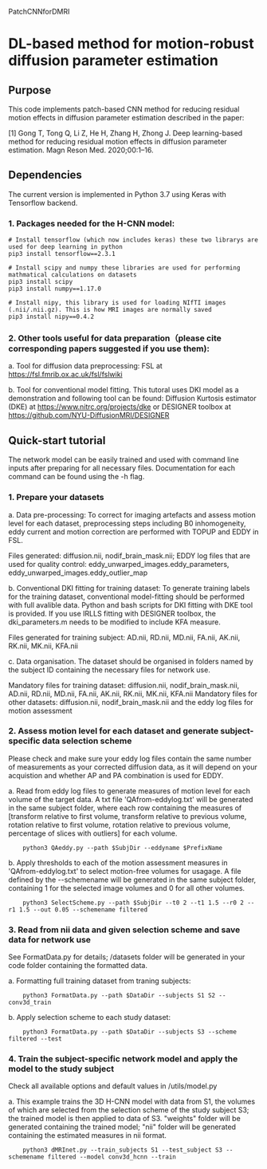 PatchCNNforDMRI
# DL-based method for motion-robust diffusion parameter estimation

## Purpose

This code implements patch-based CNN method for reducing residual motion effects in diffusion parameter estimation described in the paper:

[1] Gong T, Tong Q, Li Z, He H, Zhang H, Zhong J. Deep learning-based method for reducing residual
    motion effects in diffusion parameter estimation. Magn Reson Med. 2020;00:1–16.

## Dependencies

The current version is implemented in Python 3.7 using Keras with Tensorflow backend.

### 1. Packages needed for the H-CNN model:
    # Install tensorflow (which now includes keras) these two librarys are used for deep learning in python
    pip3 install tensorflow==2.3.1

    # Install scipy and numpy these libraries are used for performing mathmatical calculations on datasets 
    pip3 install scipy
    pip3 install numpy==1.17.0

    # Install nipy, this library is used for loading NIfTI images (.nii/.nii.gz). This is how MRI images are normally saved
    pip3 install nipy==0.4.2


### 2. Other tools useful for data preparation（please cite corresponding papers suggested if you use them):

a. Tool for diffusion data preprocessing: FSL at https://fsl.fmrib.ox.ac.uk/fsl/fslwiki

b. Tool for conventional model fitting. This tutoral uses DKI model as a demonstration and following tool can be found: 
Diffusion Kurtosis estimator (DKE) at https://www.nitrc.org/projects/dke 
or DESIGNER toolbox at https://github.com/NYU-DiffusionMRI/DESIGNER

## Quick-start tutorial

The network model can be easily trained and used with command line inputs after preparing for all necessary files. Documentation for each command can be found using the -h flag. 

### 1. Prepare your datasets

a. Data pre-processing: To correct for imaging artefacts and assess motion level for each dataset, preprocessing steps including B0 inhomogeneity, eddy current and motion correction are performed with TOPUP and EDDY in FSL.

Files generated: diffusion.nii, nodif_brain_mask.nii; EDDY log files that are used for quality control: eddy_unwarped_images.eddy_parameters, eddy_unwarped_images.eddy_outlier_map
     
b. Conventional DKI fitting for training dataset: To generate training labels for the training dataset, conventional model-fitting should be performed with full avalible data. Python and bash scripts for DKI fitting with DKE tool is provided. If you use IRLLS fitting with DESIGNER toolbox, the dki_parameters.m needs to be modified to include KFA measure.

Files generated for training subject: AD.nii, RD.nii, MD.nii, FA.nii, AK.nii, RK.nii, MK.nii, KFA.nii

c. Data organisation. The dataset should be organised in folders named by the subject ID containing the necessary files for network use.

Mandatory files for training dataset: diffusion.nii, nodif_brain_mask.nii, AD.nii, RD.nii, MD.nii, FA.nii, AK.nii, RK.nii, MK.nii, KFA.nii
Mandatory files for other datasets: diffusion.nii, nodif_brain_mask.nii and the eddy log files for motion assessment

### 2. Assess motion level for each dataset and generate subject-specific data selection scheme

Please check and make sure your eddy log files contain the same number of measurements as your corrected diffusion data, as it will depend on your acquistion and whether AP and PA combination is used for EDDY.
    
a. Read from eddy log files to generate measures of motion level for each volume of the target data. A txt file 'QAfrom-eddylog.txt' will be generated in the same subject folder, where each row containing the measures of [transform relative to first volume, transform relative to previous volume, rotation relative to first volume, rotation relative to previous volume, percentage of slices with outliers] for each volume.
        
        python3 QAeddy.py --path $SubjDir --eddyname $PrefixName

b. Apply thresholds to each of the motion assessment measures in 'QAfrom-eddylog.txt' to select motion-free volumes for usagage. A file defined by the --schemename will be generated in the same subject folder, containing 1 for the selected image volumes and 0 for all other volumes. 

        python3 SelectScheme.py --path $SubjDir --t0 2 --t1 1.5 --r0 2 --r1 1.5 --out 0.05 --schemename filtered


### 3. Read from nii data and given selection scheme and save data for network use
    
See FormatData.py for details; /datasets folder will be generated in your code folder containing the formatted data. 

a. Formatting full training dataset from traning subjects:
        
        python3 FormatData.py --path $DataDir --subjects S1 S2 --conv3d_train 

b. Apply selection scheme to each study dataset: 
        
        python3 FormatData.py --path $DataDir --subjects S3 --scheme filtered --test

### 4. Train the subject-specific network model and apply the model to the study subject

Check all available options and default values in /utils/model.py

a. This example trains the 3D H-CNN model with data from S1, the volumes of which are selected from the selection scheme of the study subject S3; the trained model is then applied to data of S3.
"weights" folder will be generated containing the trained model;
"nii" folder will be generated containing the estimated measures in nii format.
        
        python3 dMRInet.py --train_subjects S1 --test_subject S3 --schemename filtered --model conv3d_hcnn --train 
    
    
